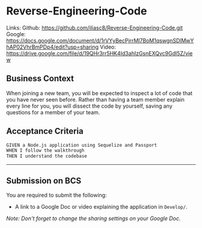 # Reverse-Engineering-Code
Links:
Github: https://github.com/iliasc8/Reverse-Engineering-Code.git
Google: https://docs.google.com/document/d/1rVYyBecPjrrMl7BoM1qswgnSDlMwYhAP02VhrBmPDp4/edit?usp=sharing
Video: https://drive.google.com/file/d/19QHr3rr5HK4Id3ahIzGsnEXQvc9GdI5Z/view



## Business Context

When joining a new team, you will be expected to inspect a lot of code that you have never seen before. Rather than having a team member explain every line for you, you will dissect the code by yourself, saving any questions for a member of your team.

## Acceptance Criteria

```md
GIVEN a Node.js application using Sequelize and Passport
WHEN I follow the walkthrough
THEN I understand the codebase
```
- - -

## Submission on BCS

You are required to submit the following:

* A link to a Google Doc or video explaining the application in `Develop/`. 

_Note: Don't forget to change the sharing settings on your Google Doc._